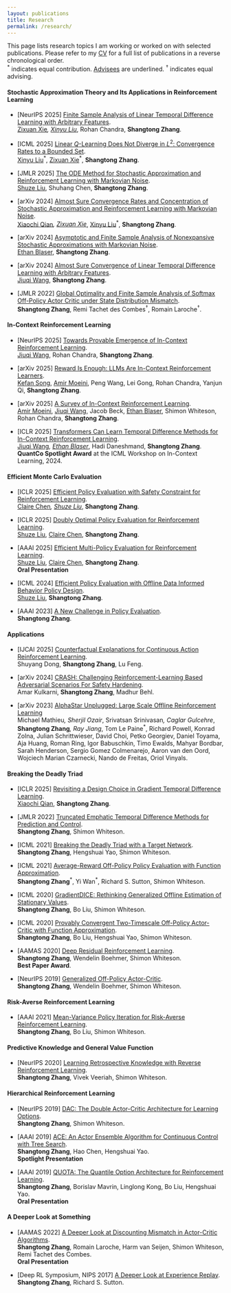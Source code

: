 ```yaml
---
layout: publications 
title: Research 
permalink: /research/
---
```


This page lists research topics I am working or worked on with selected publications. Please refer to my [CV](/assets/pdf/resume/resume.pdf) for a full list of publications in a reverse chronological order.  
<sup>*</sup> indicates equal contribution.  <u>Advisees</u> are underlined. <sup>†</sup> indicates equal advising.

#### Stochastic Approximation Theory and Its Applications in Reinforcement Learning 
- [NeurIPS 2025] [Finite Sample Analysis of Linear Temporal Difference Learning with Arbitrary Features](https://arxiv.org/abs/2505.21391).  
<u>Zixuan Xie</u><sup>*</sup>, <u>Xinyu Liu</u><sup>*</sup>, Rohan Chandra, **Shangtong Zhang**.  

- [ICML 2025] [Linear $Q$-Learning Does Not Diverge in $L^2$: Convergence Rates to a Bounded Set](https://arxiv.org/abs/2501.19254).  
<u>Xinyu Liu</u><sup>\*</sup>, <u>Zixuan Xie</u><sup>\*</sup>, **Shangtong Zhang**.  

- [JMLR 2025] [The ODE Method for Stochastic Approximation and Reinforcement Learning with Markovian Noise](https://arxiv.org/abs/2401.07844).  
<u>Shuze Liu</u>, Shuhang Chen, **Shangtong Zhang**.

- [arXiv 2024] [Almost Sure Convergence Rates and Concentration of Stochastic Approximation and Reinforcement Learning with Markovian Noise](https://arxiv.org/abs/2411.13711).  
<u>Xiaochi Qian</u><sup>*</sup>, <u>Zixuan Xie</u><sup>*</sup>, <u>Xinyu Liu</u><sup>*</sup>, **Shangtong Zhang**.  

- [arXiv 2024] [Asymptotic and Finite Sample Analysis of Nonexpansive Stochastic Approximations with Markovian Noise](https://arxiv.org/abs/2409.19546).  
<u>Ethan Blaser</u>, **Shangtong Zhang**.  

- [arXiv 2024] [Almost Sure Convergence of Linear Temporal Difference Learning with Arbitrary Features](https://arxiv.org/abs/2409.12135).  
<u>Jiuqi Wang</u>, **Shangtong Zhang**.  

- [JMLR 2022] [Global Optimality and Finite Sample Analysis of Softmax Off-Policy Actor Critic under State Distribution Mismatch](https://arxiv.org/abs/2111.02997).  
**Shangtong Zhang**, Remi Tachet des Combes<sup>†</sup>, Romain Laroche<sup>†</sup>.  

#### In-Context Reinforcement Learning

- [NeurIPS 2025] [Towards Provable Emergence of In-Context Reinforcement Learning]().  
<u>Jiuqi Wang</u>, Rohan Chandra, **Shangtong Zhang**.  

- [arXiv 2025] [Reward Is Enough: LLMs Are In-Context Reinforcement Learners](https://arxiv.org/abs/2506.06303).  
<u>Kefan Song</u>, <u>Amir Moeini</u>, Peng Wang, Lei Gong, Rohan Chandra, Yanjun Qi, **Shangtong Zhang**.  

- [arXiv 2025] [A Survey of In-Context Reinforcement Learning](https://arxiv.org/abs/2502.07978).  
<u>Amir Moeini</u>, <u>Jiuqi Wang</u>, Jacob Beck, <u>Ethan Blaser</u>, Shimon Whiteson, Rohan Chandra, **Shangtong Zhang**.  

- [ICLR 2025] [Transformers Can Learn Temporal Difference Methods for In-Context Reinforcement Learning](https://arxiv.org/abs/2405.13861).   
<u>Jiuqi Wang</u><sup>*</sup>, <u>Ethan Blaser</u><sup>*</sup>, Hadi Daneshmand, **Shangtong Zhang**.  
**QuantCo Spotlight Award** at the ICML Workshop on In-Context Learning, 2024.  

#### Efficient Monte Carlo Evaluation

- [ICLR 2025] [Efficient Policy Evaluation with Safety Constraint for Reinforcement Learning](https://arxiv.org/abs/2410.05655).  
<u>Claire Chen</u><sup>*</sup>, <u>Shuze Liu</u><sup>*</sup>, **Shangtong Zhang**.  

- [ICLR 2025] [Doubly Optimal Policy Evaluation for Reinforcement Learning](https://arxiv.org/abs/2410.02226).  
<u>Shuze Liu</u>, <u>Claire Chen</u>, **Shangtong Zhang**.  

- [AAAI 2025] [Efficient Multi-Policy Evaluation for Reinforcement Learning](https://arxiv.org/abs/2408.08706).  
<u>Shuze Liu</u>, <u>Claire Chen</u>, **Shangtong Zhang**.  
**Oral Presentation**  

- [ICML 2024] [Efficient Policy Evaluation with Offline Data Informed Behavior Policy Design](https://arxiv.org/abs/2301.13734).  
<u>Shuze Liu</u>, **Shangtong Zhang**.   

- [AAAI 2023] [A New Challenge in Policy Evaluation](https://ojs.aaai.org/index.php/AAAI/article/view/26832).  
**Shangtong Zhang**.  

#### Applications

- [IJCAI 2025] [Counterfactual Explanations for Continuous Action Reinforcement Learning](https://arxiv.org/abs/2505.12701).  
Shuyang Dong, **Shangtong Zhang**, Lu Feng.  

- [arXiv 2024] [CRASH: Challenging Reinforcement-Learning Based Adversarial Scenarios For Safety Hardening](https://arxiv.org/abs/2411.16996).  
Amar Kulkarni, **Shangtong Zhang**, Madhur Behl.  

- [arXiv 2023] [AlphaStar Unplugged: Large Scale Offline Reinforcement Learning](https://arxiv.org/abs/2308.03526)  
Michael Mathieu<sup>*</sup>, Sherjil Ozair<sup>*</sup>, Srivatsan Srinivasan<sup>*</sup>, Caglar Gulcehre<sup>*</sup>, **Shangtong Zhang**<sup>*</sup>, Ray Jiang<sup>*</sup>, Tom Le Paine<sup>*</sup>, Richard Powell, Konrad Zolna, Julian Schrittwieser, David Choi, Petko Georgiev, Daniel Toyama, Aja Huang, Roman Ring, Igor Babuschkin, Timo Ewalds, Mahyar Bordbar, Sarah Henderson, Sergio Gomez Colmenarejo, Aaron van den Oord, Wojciech Marian Czarnecki, Nando de Freitas, Oriol Vinyals.  

#### Breaking the Deadly Triad

- [ICLR 2025] [Revisiting a Design Choice in Gradient Temporal Difference Learning](https://arxiv.org/abs/2308.01170).  
<u>Xiaochi Qian</u>, **Shangtong Zhang**. 

- [JMLR 2022] [Truncated Emphatic Temporal Difference Methods for Prediction and Control](https://arxiv.org/abs/2108.05338).  
**Shangtong Zhang**, Shimon Whiteson. 

- [ICML 2021] [Breaking the Deadly Triad with a Target Network](https://arxiv.org/abs/2101.08862).  
**Shangtong Zhang**, Hengshuai Yao, Shimon Whiteson.  

- [ICML 2021] [Average-Reward Off-Policy Policy Evaluation with Function Approximation](https://arxiv.org/abs/2101.02808).  
**Shangtong Zhang**<sup>\*</sup>, Yi Wan<sup>\*</sup>, Richard S. Sutton, Shimon Whiteson.  

- [ICML 2020] [GradientDICE: Rethinking Generalized Offline Estimation of Stationary Values](https://arxiv.org/abs/2001.11113).  
**Shangtong Zhang**, Bo Liu, Shimon Whiteson.  

- [ICML 2020] [Provably Convergent Two-Timescale Off-Policy Actor-Critic with Function Approximation](https://arxiv.org/abs/1911.04384).  
**Shangtong Zhang**, Bo Liu, Hengshuai Yao, Shimon Whiteson.  

- [AAMAS 2020] [Deep Residual Reinforcement Learning](https://arxiv.org/abs/1905.01072).  
**Shangtong Zhang**, Wendelin Boehmer, Shimon Whiteson.  
**Best Paper Award**.

- [NeurIPS 2019] [Generalized Off-Policy Actor-Critic](https://arxiv.org/abs/1903.11329).  
**Shangtong Zhang**, Wendelin Boehmer, Shimon Whiteson.  

#### Risk-Averse Reinforcement Learning

- [AAAI 2021] [Mean-Variance Policy Iteration for Risk-Averse Reinforcement Learning](https://arxiv.org/abs/2004.10888).  
**Shangtong Zhang**, Bo Liu, Shimon Whiteson.  

#### Predictive Knowledge and General Value Function

- [NeurIPS 2020] [Learning Retrospective Knowledge with Reverse Reinforcement Learning](https://arxiv.org/abs/2007.06703).  
**Shangtong Zhang**, Vivek Veeriah, Shimon Whiteson.  

#### Hierarchical Reinforcement Learning

- [NeurIPS 2019] [DAC: The Double Actor-Critic Architecture for Learning Options](https://arxiv.org/abs/1904.12691).  
**Shangtong Zhang**, Shimon Whiteson.  

- [AAAI 2019] [ACE: An Actor Ensemble Algorithm for Continuous Control with Tree Search](https://arxiv.org/abs/1811.02696).  
**Shangtong Zhang**, Hao Chen, Hengshuai Yao.  
**Spotlight Presentation**

- [AAAI 2019] [QUOTA: The Quantile Option Architecture for Reinforcement Learning](https://arxiv.org/abs/1811.02073).  
**Shangtong Zhang**, Borislav Mavrin, Linglong Kong, Bo Liu, Hengshuai Yao.  
**Oral Presentation**

#### A Deeper Look at Something

- [AAMAS 2022] [A Deeper Look at Discounting Mismatch in Actor-Critic Algorithms](https://arxiv.org/abs/2010.01069).  
**Shangtong Zhang**, Romain Laroche, Harm van Seijen, Shimon Whiteson, Remi Tachet des Combes.  
**Oral Presentation**

- [Deep RL Symposium, NIPS 2017] [A Deeper Look at Experience Replay](https://arxiv.org/abs/1712.01275).  
**Shangtong Zhang**, Richard S. Sutton.  
